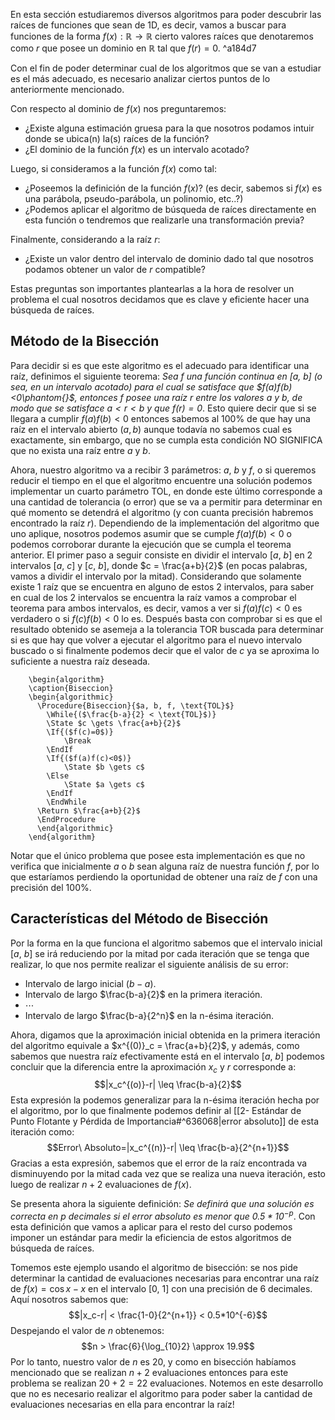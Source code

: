 $$
\newcommand{\bm}[1]{\boldsymbol{#1}}
\newcommand{\bmt}[1]{\bm{\text{#1}}}
\newcommand{\bmf}[1]{\mathbf{#1}}
\DeclareMathOperator*{\argmax}{argmax}
\DeclareMathOperator*{\argmin}{argmin}
$$
En esta sección estudiaremos diversos algoritmos para poder descubrir las raíces de funciones que sean de 1D, es decir, vamos a buscar para funciones de la forma $f(x):\mathbb{R}\rightarrow\mathbb{R}$ cierto valores raíces que denotaremos como $r$ que posee un dominio en $\mathbb{R}$ tal que $f(r)=0$. ^a184d7

Con el fin de poder determinar cual de los algoritmos que se van a estudiar es el más adecuado, es necesario analizar ciertos puntos de lo anteriormente mencionado.

Con respecto al dominio de $f(x)$ nos preguntaremos:
- ¿Existe alguna estimación gruesa para la que nosotros podamos intuir donde se ubica(n) la(s) raíces de la función?
- ¿El dominio de la función $f(x)$ es un intervalo acotado?

Luego, si consideramos a la función $f(x)$ como tal:
- ¿Poseemos la definición de la función $f(x)$? (es decir, sabemos si $f(x)$ es una parábola, pseudo-parábola, un polinomio, etc..?)
- ¿Podemos aplicar el algoritmo de búsqueda de raíces directamente en esta función o tendremos que realizarle una transformación previa?

Finalmente, considerando a la raíz $r$:
- ¿Existe un valor dentro del intervalo de dominio dado tal que nosotros podamos obtener un valor de $r$ compatible?

Estas preguntas son importantes plantearlas a la hora de resolver un problema el cual nosotros decidamos que es clave y eficiente hacer una búsqueda de raíces. 

## Método de la Bisección

Para decidir si es que este algoritmo es el adecuado para identificar una raíz, definimos el siguiente teorema: *Sea $f$ una función continua en \[$a$, $b$] (o sea, en un intervalo acotado) para el cual se satisface que $f(a)f(b)<0\phantom{}$, entonces $f$ posee una raíz $r$ entre los valores $a$ y $b$, de modo que se satisface $a<r<b$ y que $f(r)=0$*. Esto quiere decir que si se llegara a cumplir $f(a)f(b)<0$ entonces sabemos al 100% de que hay una raíz en el intervalo abierto $(a, b)$ aunque todavía no sabemos cual es exactamente, sin embargo, que no se cumpla esta condición NO SIGNIFICA que no exista una raíz entre $a$ y $b$. 

Ahora, nuestro algoritmo va a recibir 3 parámetros: $a$, $b$ y $f$, o si queremos reducir el tiempo en el que el algoritmo encuentre una solución podemos implementar un cuarto parámetro $\text{TOL}$, en donde este último corresponde a una cantidad de tolerancia (o error) que se va a permitir para determinar en qué momento se detendrá el algoritmo (y con cuanta precisión habremos encontrado la raíz $r$). Dependiendo de la implementación del algoritmo que uno aplique, nosotros podemos asumir que se cumple $f(a)f(b) < 0$ o podemos corroborar durante la ejecución que se cumpla el teorema anterior. El primer paso a seguir consiste en dividir el intervalo \[$a$, $b$] en 2 intervalos \[$a$, $c$] y \[$c$, $b$], donde $c = \frac{a+b}{2}$ (en pocas palabras, vamos a dividir el intervalo por la mitad). Considerando que solamente existe 1 raíz que se encuentra en alguno de estos 2 intervalos, para saber en cual de los 2 intervalos se encuentra la raíz vamos a comprobar el teorema para ambos intervalos, es decir, vamos a ver si $f(a)f(c) < 0$ es verdadero o si $f(c)f(b)<0$ lo es. Después basta con comprobar si es que el resultado obtenido se asemeja a la tolerancia $\text{TOR}$ buscada para determinar si es que hay que volver a ejecutar el algoritmo para el nuevo intervalo buscado o si finalmente podemos decir que el valor de $c$ ya se aproxima lo suficiente a nuestra raíz deseada.

```pseudo
    \begin{algorithm}
    \caption{Biseccion}
    \begin{algorithmic}
      \Procedure{Biseccion}{$a, b, f, \text{TOL}$}
        \While{($\frac{b-a}{2} < \text{TOL}$)}
        \State $c \gets \frac{a+b}{2}$
        \If{($f(c)=0$)}
	        \Break
        \EndIf
        \If{($f(a)f(c)<0$)} 
	        \State $b \gets c$
	    \Else 
		    \State $a \gets c$ 
		\EndIf    
        \EndWhile
	  \Return $\frac{a+b}{2}$
      \EndProcedure
      \end{algorithmic}
    \end{algorithm}
```

Notar que el único problema que posee esta implementación es que no verifica que inicialmente $a$ o $b$ sean alguna raíz de nuestra función $f$, por lo que estaríamos perdiendo la oportunidad de obtener una raíz de $f$ con una precisión del 100%.

## Características del Método de Bisección

Por la forma en la que funciona el algoritmo sabemos que el intervalo inicial \[$a$, $b$] se irá reduciendo por la mitad por cada iteración que se tenga que realizar, lo que nos permite realizar el siguiente análisis de su error:
- Intervalo de largo inicial $(b-a)$.
- Intervalo de largo $\frac{b-a}{2}$ en la primera iteración.
- $\cdots$
- Intervalo de largo $\frac{b-a}{2^n}$ en la n-ésima iteración.  

Ahora, digamos que la aproximación inicial obtenida en la primera iteración del algoritmo equivale a $x^{(0)}_c = \frac{a+b}{2}$, y además, como sabemos que nuestra raíz efectivamente está en el intervalo \[$a$, $b$] podemos concluir que la diferencia entre la aproximación $x_c$ y $r$ corresponde a:
$$|x_c^{(o)}-r| \leq \frac{b-a}{2}$$
Esta expresión la podemos generalizar para la n-ésima iteración hecha por el algoritmo, por lo que finalmente podemos definir al [[2- Estándar de Punto Flotante y Pérdida de Importancia#^636068|error absoluto]] de esta iteración como:
$$Error\ Absoluto=|x_c^{(n)}-r| \leq \frac{b-a}{2^{n+1}}$$
Gracias a esta expresión, sabemos que el error de la raíz encontrada va disminuyendo por la mitad cada vez que se realiza una nueva iteración, esto luego de realizar $n+2$ evaluaciones de $f(x)$.

Se presenta ahora la siguiente definición: *Se definirá que una solución es correcta en p decimales si el error absoluto es menor que $0.5*10^{-p}$*. Con esta definición que vamos a aplicar para el resto del curso podemos imponer un estándar para medir la eficiencia de estos algoritmos de búsqueda de raíces.

Tomemos este ejemplo usando el algoritmo de bisección: se nos pide determinar la cantidad de evaluaciones necesarias para encontrar una raíz de $f(x) = \cos{x}-x$ en el intervalo \[0, 1] con una precisión de 6 decimales. Aquí nosotros sabemos que:
$$|x_c-r| < \frac{1-0}{2^{n+1}} < 0.5*10^{-6}$$
Despejando el valor de $n$ obtenemos:
$$n > \frac{6}{\log_{10}2} \approx 19.9$$
Por lo tanto, nuestro valor de $n$ es 20, y como en bisección habíamos mencionado que se realizan $n+2$ evaluaciones entonces para este problema se realizan $20+2=22$ evaluaciones. Notemos en este desarrollo que no es necesario realizar el algoritmo para poder saber la cantidad de evaluaciones necesarias en ella para encontrar la raíz! 
